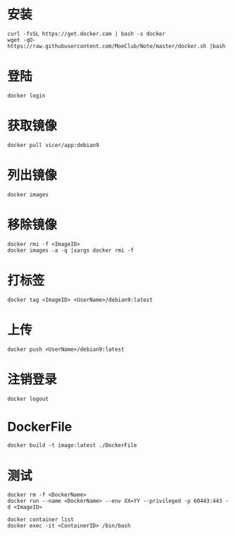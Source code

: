 # 安装
```
curl -fsSL https://get.docker.com | bash -s docker
wget -qO- https://raw.githubusercontent.com/MoeClub/Note/master/docker.sh |bash
```
# 登陆
```
docker login
```
# 获取镜像
```
docker pull vicer/app:debian9
```
# 列出镜像
```
docker images
```
# 移除镜像
```
docker rmi -f <ImageID>
docker images -a -q |xargs docker rmi -f
```
# 打标签
```
docker tag <ImageID> <UserName>/debian9:latest
```
# 上传
```
docker push <UserName>/debian9:latest
```
# 注销登录
```
docker logout
```
# DockerFile
```
docker build -t image:latest ./DockerFile
```
# 测试
```
docker rm -f <DockerName>
docker run --name <DockerName> --env XX=YY --privileged -p 60443:443 -d <ImageID>

docker container list
docker exec -it <ContainerID> /bin/bash

```


